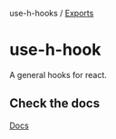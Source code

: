 use-h-hooks / [Exports](modules.md)

# use-h-hook

A general hooks for react.

## Check the docs
[Docs](https://github.com/AhmadHddad/use-h-hooks/blob/main/docs/modules.md)
